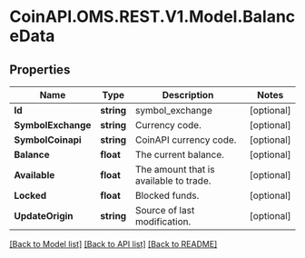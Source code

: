 
# CoinAPI.OMS.REST.V1.Model.BalanceData

## Properties

Name | Type | Description | Notes
------------ | ------------- | ------------- | -------------
**Id** | **string** | symbol_exchange | [optional] 
**SymbolExchange** | **string** | Currency code. | [optional] 
**SymbolCoinapi** | **string** | CoinAPI currency code. | [optional] 
**Balance** | **float** | The current balance. | [optional] 
**Available** | **float** | The amount that is available to trade. | [optional] 
**Locked** | **float** | Blocked funds. | [optional] 
**UpdateOrigin** | **string** | Source of last modification.  | [optional] 

[[Back to Model list]](../README.md#documentation-for-models)
[[Back to API list]](../README.md#documentation-for-api-endpoints)
[[Back to README]](../README.md)

